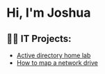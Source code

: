 <h1>Hi, I'm Joshua
<h2>👨‍💻 IT Projects:</h2>

- [Active directory home lab](https://github.com/Jmtechh/ActiveDirectoryLab/tree/main)
- [How to map a network drive](https://github.com/Jmtechh/How-to-map-a-network-drive)

  




